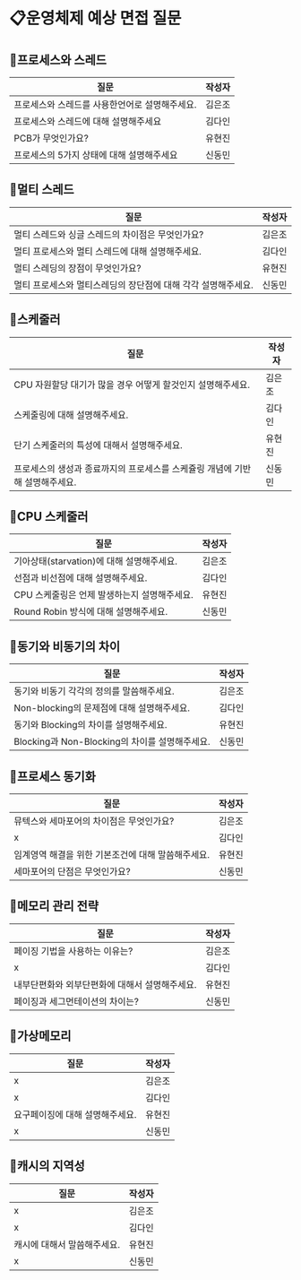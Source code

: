 # 📋운영체제 예상 면접 질문

## 📍프로세스와 스레드
질문|작성자|
---|---- |
프로세스와 스레드를 사용한언어로 설명해주세요.|김은조 |
프로세스와 스레드에 대해 설명해주세요| 김다인|
PCB가 무엇인가요?|유현진|
프로세스의 5가지 상태에 대해 설명해주세요|신동민|

## 📍멀티 스레드
질문|작성자|
---|---- |
멀티 스레드와 싱글 스레드의 차이점은 무엇인가요? |김은조 |
멀티 프로세스와 멀티 스레드에 대해 설명해주세요. | 김다인|
멀티 스레딩의 장점이 무엇인가요? |유현진|
멀티 프로세스와 멀티스레딩의 장단점에 대해 각각 설명해주세요. |신동민|

## 📍스케줄러
질문|작성자|
---|---- |
CPU 자원할당 대기가 많을 경우 어떻게 할것인지 설명해주세요. |김은조 |
스케줄링에 대해 설명해주세요. | 김다인|
단기 스케줄러의 특성에 대해서 설명해주세요. |유현진|
프로세스의 생성과 종료까지의 프로세스를 스케쥴링 개념에 기반해 설명해주세요. |신동민|

## 📍CPU 스케줄러
질문|작성자|
---|---- |
기아상태(starvation)에 대해 설명해주세요. |김은조 |
선점과 비선점에 대해 설명해주세요. | 김다인|
CPU 스케줄링은 언제 발생하는지 설명해주세요. |유현진|
Round Robin 방식에 대해 설명해주세요. |신동민|

## 📍동기와 비동기의 차이
질문|작성자|
---|---- |
동기와 비동기 각각의 정의를 말씀해주세요. |김은조 |
Non-blocking의 문제점에 대해 설명해주세요. | 김다인|
동기와 Blocking의 차이를 설명해주세요. |유현진|
Blocking과 Non-Blocking의 차이를 설명해주세요. |신동민|

## 📍프로세스 동기화
질문|작성자|
---|---- |
뮤텍스와 세마포어의 차이점은 무엇인가요? |김은조 |
x | 김다인|
임계영역 해결을 위한 기본조건에 대해 말씀해주세요. |유현진|
세마포어의 단점은 무엇인가요?|신동민|

## 📍메모리 관리 전략
질문|작성자|
---|---- |
페이징 기법을 사용하는 이유는? |김은조 |
x | 김다인|
내부단편화와 외부단편화에 대해서 설명해주세요. |유현진|
페이징과 세그먼테이션의 차이는? |신동민|

## 📍가상메모리
질문|작성자|
---|---- |
x |김은조 |
x | 김다인|
요구페이징에 대해 설명해주세요. |유현진|
x |신동민|

## 📍캐시의 지역성
질문|작성자|
---|---- |
x |김은조 |
x | 김다인|
캐시에 대해서 말씀해주세요. |유현진|
x |신동민|

